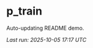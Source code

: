 # p_train

Auto-updating README demo.

<!--START_SECTION:status-->
_Last run: 2025-10-05 17:17 UTC_
<!--END_SECTION:status-->















































































































































































































































































































































































































































































































































































































































































































































































































































































































































































































